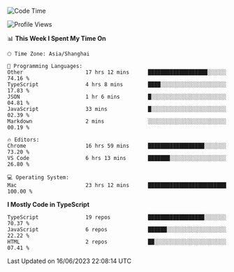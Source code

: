 <!--START_SECTION:waka-->
![Code Time](http://img.shields.io/badge/Code%20Time-4%2C677%20hrs%2025%20mins-blue)

![Profile Views](http://img.shields.io/badge/Profile%20Views-0-blue)

📊 **This Week I Spent My Time On** 

```text
🕑︎ Time Zone: Asia/Shanghai

💬 Programming Languages: 
Other                    17 hrs 12 mins      ███████████████████░░░░░░   74.16 % 
TypeScript               4 hrs 8 mins        ████░░░░░░░░░░░░░░░░░░░░░   17.83 % 
JSON                     1 hr 6 mins         █░░░░░░░░░░░░░░░░░░░░░░░░   04.81 % 
JavaScript               33 mins             █░░░░░░░░░░░░░░░░░░░░░░░░   02.39 % 
Markdown                 2 mins              ░░░░░░░░░░░░░░░░░░░░░░░░░   00.19 % 

🔥 Editors: 
Chrome                   16 hrs 59 mins      ██████████████████░░░░░░░   73.20 % 
VS Code                  6 hrs 13 mins       ███████░░░░░░░░░░░░░░░░░░   26.80 % 

💻 Operating System: 
Mac                      23 hrs 12 mins      █████████████████████████   100.00 % 
```

**I Mostly Code in TypeScript** 

```text
TypeScript               19 repos            ██████████████████░░░░░░░   70.37 % 
JavaScript               6 repos             ██████░░░░░░░░░░░░░░░░░░░   22.22 % 
HTML                     2 repos             ██░░░░░░░░░░░░░░░░░░░░░░░   07.41 % 
```




 Last Updated on 16/06/2023 22:08:14 UTC
<!--END_SECTION:waka-->
